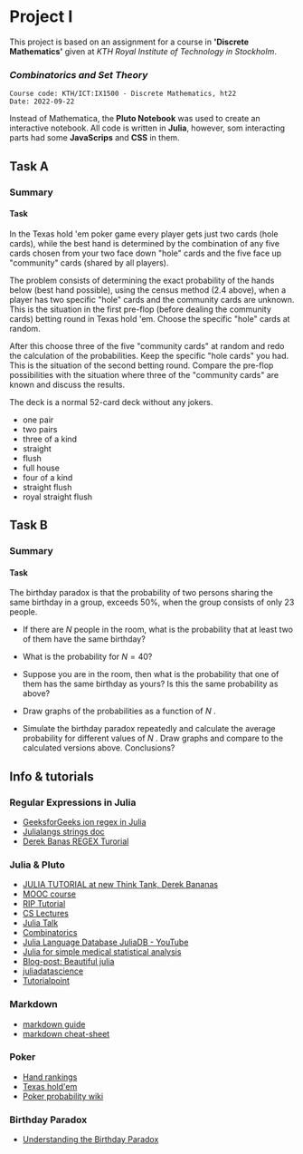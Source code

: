 # Project I

This project is based on an assignment for a course in **'Discrete Mathematics'** 
given at *KTH Royal Institute of Technology in Stockholm*.

### _Combinatorics and Set Theory_
    Course code: KTH/ICT:IX1500 - Discrete Mathematics, ht22 
    Date: 2022-09-22

Instead of Mathematica, the **Pluto Notebook** was used to create 
an interactive notebook.
All code is written in **Julia**, however, som interacting parts had 
some **JavaScrips** and **CSS** in them.

## Task A
### Summary
#### Task
In the Texas hold 'em poker game every player gets just two cards (hole cards),
while the best hand is determined by the combination of any five cards chosen
from your two face down \"hole\" cards and the five face up \"community\" cards
(shared by all players). 

The problem consists of determining the exact probability of the hands below
(best hand possible), using the census method (2.4 above), when a player has two
specific \"hole\" cards and the community cards are unknown. This is the situation
in the first pre-flop (before dealing the community cards) betting round in
Texas hold 'em. Choose the specific \"hole\" cards at random. 

After this choose three of the five \"community cards\" at random and redo the
calculation of the probabilities. Keep the specific \"hole cards\" you had.
This is the situation of the second betting round. Compare the pre-flop
possibilities with the situation where three of the \"community cards\" are
known and discuss the results.

The deck is a normal 52-card deck without any jokers.

* one pair
* two pairs
* three of a kind
* straight
* flush
* full house
* four of a kind
* straight flush
* royal straight flush
 
## Task B
### Summary
#### Task
The birthday paradox is that the probability of two persons sharing the same
birthday in a
group, exceeds 50%, when the group consists of only 23 people.

* If there are $N$ people in the room, what is the probability that at least
  two of them have the same birthday?
* What is the probability for $N = 40$?

* Suppose you are in the room, then what is the probability that one of them
  has the same birthday as yours? Is this the same probability as above?
* Draw graphs of the probabilities as a function of $N$ .
* Simulate the birthday paradox repeatedly and calculate the average
  probability for different values of $N$ . Draw graphs and compare to the
  calculated versions above. Conclusions?

## Info & tutorials

### Regular Expressions in Julia
- [GeeksforGeeks ion regex in Julia](https://www.geeksforgeeks.org/regular-expressions-in-julia/)
- [Julialangs strings doc](https://docs.julialang.org/en/v1/manual/strings/)
- [Derek Banas REGEX Turorial](https://www.youtube.com/watch?v=DRR9fOXkfRE&list=PLFA4F2FDD28D0C40E)

### Julia & Pluto
* [JULIA TUTORIAL at new Think Tank, Derek Bananas](https://www.newthinktank.com/2018/10/julia-tutorial/)
* [MOOC course](https://syl1.gitbook.io/julia-language-a-concise-tutorial/)
* [RIP Tutorial](https://riptutorial.com/julia-lang)
* [CS Lectures](https://www.cs.mcgill.ca/~dprecup/courses/IntroCS/Lectures/)
* [Julia Talk](https://www.talkjulia.com/)
* [Combinatorics](https://juliamath.github.io/Combinatorics.jl/dev/)
* [Julia Language Database JuliaDB - YouTube](https://www.youtube.com/watch?v=pv5zfIs2lyU&list=PLsu0TcgLDUiLfwJipaXOBRqwqZlT4Atfk)
* [Julia for simple medical statistical analysis](https://www.youtube.com/watch?v=4nPmKG_f8-M&list=PLsu0TcgLDUiIznEhN165XmykqyLgzwY0Y)
* [Blog-post: Beautiful julia](http://blog.translusion.com/posts/beautiful-julia/)
* [juliadatascience](https://juliadatascience.io/)
* [Tutorialpoint](https://www.tutorialspoint.com/julia/julia_dictionaries_sets.htm)

### Markdown
* [markdown guide](https://www.markdownguide.org/)
* [markdown cheat-sheet](https://www.markdownguide.org/cheat-sheet/)

### Poker
* [Hand rankings](https://www.pokerstars.se/en/poker/games/rules/hand-rankings/)
* [Texas hold'em](https://www.pokerstars.se/en/poker/games/texas-holdem/)
* [Poker probability wiki](https://en.wikipedia.org/wiki/Poker_probability)

### Birthday Paradox
* [Understanding the Birthday Paradox](https://betterexplained.com/articles/understanding-the-birthday-paradox/)
